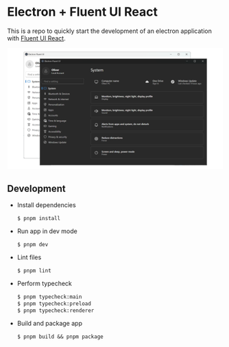 # Electron + Fluent UI React

This is a repo to quickly start the development of an electron application with [Fluent UI React](https://react.fluentui.dev/).

![example-image.png](docs/example-image.png)

## Development

-   Install dependencies

    ```
    $ pnpm install
    ```

-   Run app in dev mode

    ```
    $ pnpm dev
    ```

-   Lint files

    ```
    $ pnpm lint
    ```

-   Perform typecheck

    ```
    $ pnpm typecheck:main
    $ pnpm typecheck:preload
    $ pnpm typecheck:renderer
    ```

-   Build and package app

    ```
    $ pnpm build && pnpm package
    ```
